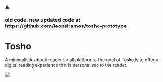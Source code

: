⚠️: 

### old code, new updated code at https://github.com/leonelramos/tosho-prototype


# Tosho

A minimalistic ebook reader for all platforms. The goal of Tosho is to offer a digital reading experience that is personalized to the reader.

![](tosho.gif)
